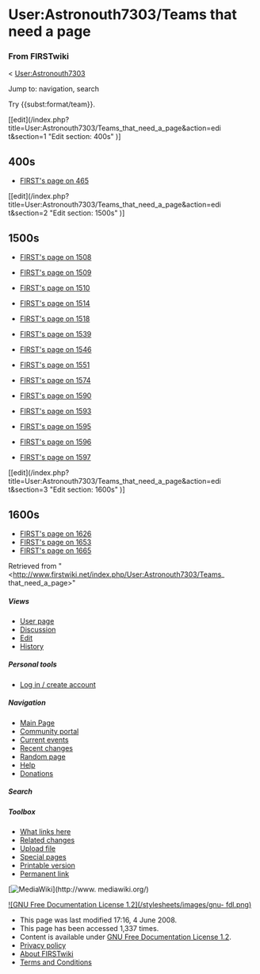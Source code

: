# User:Astronouth7303/Teams that need a page

### From FIRSTwiki

&lt; [User:Astronouth7303](/index.php/User:Astronouth7303
"User:Astronouth7303" )

Jump to: navigation, search

Try {{subst:format/team}}.

[[edit](/index.php?title=User:Astronouth7303/Teams_that_need_a_page&action=edi
t&section=1 "Edit section: 400s" )]

##  400s

  * [FIRST's page on ](https://my.usfirst.org/myarea/index.lasso?page=teaminfo&team=465 "https://my.usfirst.org/myarea/index.lasso?page=teaminfo&team=465" )[465](/index.php?title=465&action=edit "465" )[](https://my.usfirst.org/myarea/index.lasso?page=teaminfo&team=465 "https://my.usfirst.org/myarea/index.lasso?page=teaminfo&team=465" )

[[edit](/index.php?title=User:Astronouth7303/Teams_that_need_a_page&action=edi
t&section=2 "Edit section: 1500s" )]

##  1500s

  * [FIRST's page on ](https://my.usfirst.org/myarea/index.lasso?page=teaminfo&team=1508 "https://my.usfirst.org/myarea/index.lasso?page=teaminfo&team=1508" )[1508](/index.php?title=1508&action=edit "1508" )[](https://my.usfirst.org/myarea/index.lasso?page=teaminfo&team=1508 "https://my.usfirst.org/myarea/index.lasso?page=teaminfo&team=1508" )
  * [FIRST's page on ](https://my.usfirst.org/myarea/index.lasso?page=teaminfo&team=1509 "https://my.usfirst.org/myarea/index.lasso?page=teaminfo&team=1509" )[1509](/index.php?title=1509&action=edit "1509" )[](https://my.usfirst.org/myarea/index.lasso?page=teaminfo&team=1509 "https://my.usfirst.org/myarea/index.lasso?page=teaminfo&team=1509" )
  * [FIRST's page on ](https://my.usfirst.org/myarea/index.lasso?page=teaminfo&team=1510 "https://my.usfirst.org/myarea/index.lasso?page=teaminfo&team=1510" )[1510](/index.php?title=1510&action=edit "1510" )[](https://my.usfirst.org/myarea/index.lasso?page=teaminfo&team=1510 "https://my.usfirst.org/myarea/index.lasso?page=teaminfo&team=1510" )
  * [FIRST's page on ](https://my.usfirst.org/myarea/index.lasso?page=teaminfo&team=1514 "https://my.usfirst.org/myarea/index.lasso?page=teaminfo&team=1514" )[1514](/index.php?title=1514&action=edit "1514" )[](https://my.usfirst.org/myarea/index.lasso?page=teaminfo&team=1514 "https://my.usfirst.org/myarea/index.lasso?page=teaminfo&team=1514" )
  * [FIRST's page on ](https://my.usfirst.org/myarea/index.lasso?page=teaminfo&team=1518 "https://my.usfirst.org/myarea/index.lasso?page=teaminfo&team=1518" )[1518](/index.php?title=1518&action=edit "1518" )[](https://my.usfirst.org/myarea/index.lasso?page=teaminfo&team=1518 "https://my.usfirst.org/myarea/index.lasso?page=teaminfo&team=1518" )
  * [FIRST's page on ](https://my.usfirst.org/myarea/index.lasso?page=teaminfo&team=1539 "https://my.usfirst.org/myarea/index.lasso?page=teaminfo&team=1539" )[1539](/index.php?title=1539&action=edit "1539" )[](https://my.usfirst.org/myarea/index.lasso?page=teaminfo&team=1539 "https://my.usfirst.org/myarea/index.lasso?page=teaminfo&team=1539" )

  

  * [FIRST's page on ](https://my.usfirst.org/myarea/index.lasso?page=teaminfo&team=1546 "https://my.usfirst.org/myarea/index.lasso?page=teaminfo&team=1546" )[1546](/index.php?title=1546&action=edit "1546" )[](https://my.usfirst.org/myarea/index.lasso?page=teaminfo&team=1546 "https://my.usfirst.org/myarea/index.lasso?page=teaminfo&team=1546" )
  * [FIRST's page on ](https://my.usfirst.org/myarea/index.lasso?page=teaminfo&team=1551 "https://my.usfirst.org/myarea/index.lasso?page=teaminfo&team=1551" )[1551](/index.php?title=1551&action=edit "1551" )[](https://my.usfirst.org/myarea/index.lasso?page=teaminfo&team=1551 "https://my.usfirst.org/myarea/index.lasso?page=teaminfo&team=1551" )
  * [FIRST's page on ](https://my.usfirst.org/myarea/index.lasso?page=teaminfo&team=1574 "https://my.usfirst.org/myarea/index.lasso?page=teaminfo&team=1574" )[1574](/index.php/1574 "1574" )[](https://my.usfirst.org/myarea/index.lasso?page=teaminfo&team=1574 "https://my.usfirst.org/myarea/index.lasso?page=teaminfo&team=1574" )
  * [FIRST's page on ](https://my.usfirst.org/myarea/index.lasso?page=teaminfo&team=1590 "https://my.usfirst.org/myarea/index.lasso?page=teaminfo&team=1590" )[1590](/index.php?title=1590&action=edit "1590" )[](https://my.usfirst.org/myarea/index.lasso?page=teaminfo&team=1590 "https://my.usfirst.org/myarea/index.lasso?page=teaminfo&team=1590" )
  * [FIRST's page on ](https://my.usfirst.org/myarea/index.lasso?page=teaminfo&team=1593 "https://my.usfirst.org/myarea/index.lasso?page=teaminfo&team=1593" )[1593](/index.php?title=1593&action=edit "1593" )[](https://my.usfirst.org/myarea/index.lasso?page=teaminfo&team=1593 "https://my.usfirst.org/myarea/index.lasso?page=teaminfo&team=1593" )
  * [FIRST's page on ](https://my.usfirst.org/myarea/index.lasso?page=teaminfo&team=1595 "https://my.usfirst.org/myarea/index.lasso?page=teaminfo&team=1595" )[1595](/index.php?title=1595&action=edit "1595" )[](https://my.usfirst.org/myarea/index.lasso?page=teaminfo&team=1595 "https://my.usfirst.org/myarea/index.lasso?page=teaminfo&team=1595" )
  * [FIRST's page on ](https://my.usfirst.org/myarea/index.lasso?page=teaminfo&team=1596 "https://my.usfirst.org/myarea/index.lasso?page=teaminfo&team=1596" )[1596](/index.php?title=1596&action=edit "1596" )[](https://my.usfirst.org/myarea/index.lasso?page=teaminfo&team=1596 "https://my.usfirst.org/myarea/index.lasso?page=teaminfo&team=1596" )
  * [FIRST's page on ](https://my.usfirst.org/myarea/index.lasso?page=teaminfo&team=1597 "https://my.usfirst.org/myarea/index.lasso?page=teaminfo&team=1597" )[1597](/index.php?title=1597&action=edit "1597" )[](https://my.usfirst.org/myarea/index.lasso?page=teaminfo&team=1597 "https://my.usfirst.org/myarea/index.lasso?page=teaminfo&team=1597" )

[[edit](/index.php?title=User:Astronouth7303/Teams_that_need_a_page&action=edi
t&section=3 "Edit section: 1600s" )]

##  1600s

  * [FIRST's page on ](https://my.usfirst.org/myarea/index.lasso?page=teaminfo&team=1626 "https://my.usfirst.org/myarea/index.lasso?page=teaminfo&team=1626" )[1626](/index.php?title=1626&action=edit "1626" )[](https://my.usfirst.org/myarea/index.lasso?page=teaminfo&team=1626 "https://my.usfirst.org/myarea/index.lasso?page=teaminfo&team=1626" )
  * [FIRST's page on ](https://my.usfirst.org/myarea/index.lasso?page=teaminfo&team=1653 "https://my.usfirst.org/myarea/index.lasso?page=teaminfo&team=1653" )[1653](/index.php?title=1653&action=edit "1653" )[](https://my.usfirst.org/myarea/index.lasso?page=teaminfo&team=1653 "https://my.usfirst.org/myarea/index.lasso?page=teaminfo&team=1653" )
  * [FIRST's page on ](https://my.usfirst.org/myarea/index.lasso?page=teaminfo&team=1665 "https://my.usfirst.org/myarea/index.lasso?page=teaminfo&team=1665" )[1665](/index.php?title=1665&action=edit "1665" )[](https://my.usfirst.org/myarea/index.lasso?page=teaminfo&team=1665 "https://my.usfirst.org/myarea/index.lasso?page=teaminfo&team=1665" )

Retrieved from "<http://www.firstwiki.net/index.php/User:Astronouth7303/Teams_
that_need_a_page>"

##### Views

  * [User page](/index.php/User:Astronouth7303/Teams_that_need_a_page)
  * [Discussion](/index.php?title=User_talk:Astronouth7303/Teams_that_need_a_page&action=edit)
  * [Edit](/index.php?title=User:Astronouth7303/Teams_that_need_a_page&action=edit)
  * [History](/index.php?title=User:Astronouth7303/Teams_that_need_a_page&action=history)

##### Personal tools

  * [Log in / create account](/index.php?title=Special:Userlogin&returnto=User:Astronouth7303/Teams_that_need_a_page)

[](/index.php/Main_Page "Main Page" )

##### Navigation

  * [Main Page](/index.php/Main_Page)
  * [Community portal](/index.php/FIRSTwiki:Community_portal)
  * [Current events](/index.php/Current_events)
  * [Recent changes](/index.php/Special:Recentchanges)
  * [Random page](/index.php/Special:Random)
  * [Help](/index.php/Help:Contents)
  * [Donations](/index.php/FIRSTwiki:Site_support)

##### Search



##### Toolbox

  * [What links here](/index.php/Special:Whatlinkshere/User:Astronouth7303/Teams_that_need_a_page)
  * [Related changes](/index.php/Special:Recentchangeslinked/User:Astronouth7303/Teams_that_need_a_page)
  * [Upload file](/index.php/Special:Upload)
  * [Special pages](/index.php/Special:Specialpages)
  * [Printable version](/index.php?title=User:Astronouth7303/Teams_that_need_a_page&printable=yes)
  * [Permanent link](/index.php?title=User:Astronouth7303/Teams_that_need_a_page&oldid=68217)

[![MediaWiki](/skins/common/images/poweredby_mediawiki_88x31.png)](http://www.
mediawiki.org/)

[![GNU Free Documentation License 1.2](/stylesheets/images/gnu-
fdl.png)](http://www.gnu.org/copyleft/fdl.html)

  * This page was last modified 17:16, 4 June 2008.
  * This page has been accessed 1,337 times.
  * Content is available under [GNU Free Documentation License 1.2](http://www.gnu.org/copyleft/fdl.html "http://www.gnu.org/copyleft/fdl.html" ).
  * [Privacy policy](/index.php/FIRSTwiki:Privacy_policy "FIRSTwiki:Privacy policy" )
  * [About FIRSTwiki](/index.php/FIRSTwiki:About "FIRSTwiki:About" )
  * [Terms and Conditions](/index.php/FIRSTwiki:Terms_and_conditions "FIRSTwiki:Terms and conditions" )


